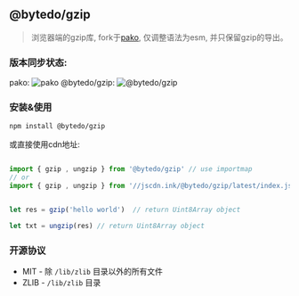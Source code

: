 ## @bytedo/gzip
> 浏览器端的gzip库, fork于[pako](https://github.com/nodeca/pako), 仅调整语法为esm, 并只保留gzip的导出。

### 版本同步状态: 

pako: ![pako](https://img.shields.io/npm/v/pako.svg)
@bytedo/gzip: ![@bytedo/gzip](https://img.shields.io/npm/v/@bytedo/gzip.svg)


### 安装&使用

```bash
npm install @bytedo/gzip
```


或直接使用cdn地址: 

```js

import { gzip , ungzip } from '@bytedo/gzip' // use importmap
// or
import { gzip , ungzip } from '//jscdn.ink/@bytedo/gzip/latest/index.js'


let res = gzip('hello world')  // return Uint8Array object

let txt = ungzip(res) // return Uint8Array object

```


### 开源协议

- MIT - 除 `/lib/zlib` 目录以外的所有文件
- ZLIB - `/lib/zlib` 目录
